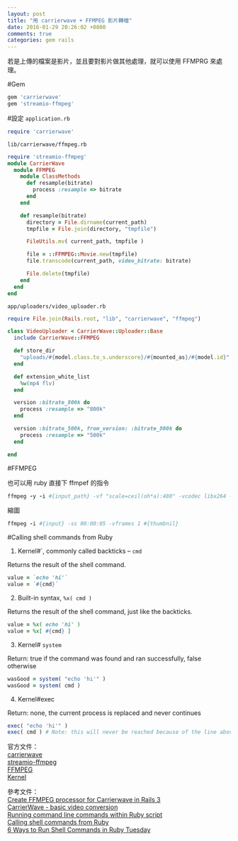 ```yaml
---
layout: post
title: "用 carrierwave + FFMPEG 影片轉檔"
date: 2016-01-29 20:26:02 +0800
comments: true
categories: gem rails
---
```


若是上傳的檔案是影片，並且要對影片做其他處理，就可以使用 FFMPRG 來處理。

<!-- more --> 

#Gem
```ruby
gem 'carrierwave'
gem 'streamio-ffmpeg'
```

#設定
`application.rb`

```ruby
require 'carrierwave'
```

`lib/carrierwave/ffmpeg.rb`

```ruby
require 'streamio-ffmpeg'
module CarrierWave
  module FFMPEG
    module ClassMethods
      def resample(bitrate)
        process :resample => bitrate
      end
    end

    def resample(bitrate)
      directory = File.dirname(current_path)
      tmpfile = File.join(directory, "tmpfile")

      FileUtils.mv( current_path, tmpfile )

      file = ::FFMPEG::Movie.new(tmpfile)
      file.transcode(current_path, video_bitrate: bitrate)

      File.delete(tmpfile)
    end
  end
end
```

`app/uploaders/video_uploader.rb`

```ruby
require File.join(Rails.root, "lib", "carrierwave", "ffmpeg")

class VideoUploader < CarrierWave::Uploader::Base
  include CarrierWave::FFMPEG

  def store_dir
    "uploads/#{model.class.to_s.underscore}/#{mounted_as}/#{model.id}"
  end

  def extension_white_list
    %w(mp4 flv)
  end

  version :bitrate_800k do
    process :resample => "800k"
  end

  version :bitrate_500k, from_version: :bitrate_800k do
    process :resample => "500k"
  end

end

```

#FFMPEG

也可以用 ruby 直接下 ffmpef 的指令

```ruby
ffmpeg -y -i #{input_path} -vf "scale=ceil(oh*a):480" -vcodec libx264 -preset:v slow -pix_fmt yuv420p -profile:v baseline -level 3.0 -b #{bitrate} -r 29.97 -acodec libvo_aacenc -ac 2 -ar 44100 -ab 64k -movflags faststart #{output_path}
```

縮圖

```ruby
ffmpeg -i #{input} -ss 00:00:05 -vframes 1 #{thumbnil}
```

#Calling shell commands from Ruby
1. Kernel#\`, commonly called backticks – `cmd` 

Returns the result of the shell command.

```ruby
value = `echo 'hi'`
value = `#{cmd}`
```

2. Built-in syntax, `%x( cmd )`  

Returns the result of the shell command, just like the backticks.

```ruby
value = %x( echo 'hi' )
value = %x[ #{cmd} ]
```
3. Kernel# `system`

Return: true if the command was found and ran successfully, false otherwise

```ruby
wasGood = system( "echo 'hi'" )
wasGood = system( cmd )
```
4. Kernel#exec

Return: none, the current process is replaced and never continues

```ruby
exec( "echo 'hi'" )
exec( cmd ) # Note: this will never be reached because of the line above
```


官方文件：  
[carrierwave](https://github.com/carrierwaveuploader/carrierwave)  
[streamio-ffmpeg](https://github.com/streamio/streamio-ffmpeg)  
[FFMPEG](https://www.ffmpeg.org/)  
[Kernel](http://ruby-doc.org/core-2.3.0/Kernel.html) 

參考文件：  
[Create FFMPEG processor for Carrierwave in Rails 3](http://www.freezzo.com/2010/12/23/create-ffmpeg-processor-for-carrierwave-in-rails-3/)  
[CarrierWave - basic video conversion](https://prograils.com/posts/carrierwave-basic-video-conversion)  
[Running command line commands within Ruby script](http://stackoverflow.com/questions/3159945/running-command-line-commands-within-ruby-script)  
[Calling shell commands from Ruby](http://stackoverflow.com/questions/2232/calling-shell-commands-from-ruby)  
[6 Ways to Run Shell Commands in Ruby Tuesday](http://tech.natemurray.com/2007/03/ruby-shell-commands.html)